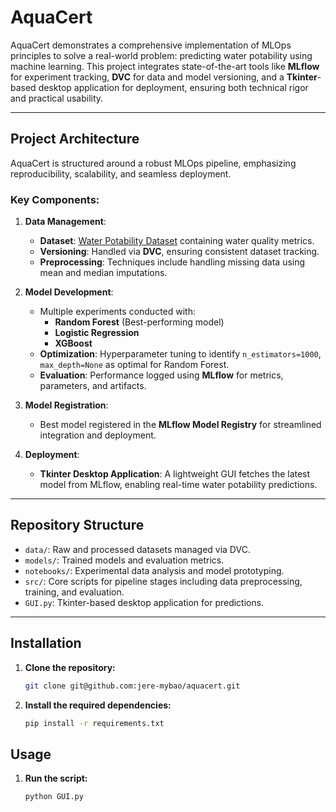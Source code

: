 # AquaCert

AquaCert demonstrates a comprehensive implementation of MLOps principles to solve a real-world problem: predicting water potability using machine learning. This project integrates state-of-the-art tools like **MLflow** for experiment tracking, **DVC** for data and model versioning, and a **Tkinter**-based desktop application for deployment, ensuring both technical rigor and practical usability.

---

## Project Architecture

AquaCert is structured around a robust MLOps pipeline, emphasizing reproducibility, scalability, and seamless deployment.

### Key Components:
1. **Data Management**:
   - **Dataset**: [Water Potability Dataset](https://raw.githubusercontent.com/Sarthak-1408/Water-Potability/refs/heads/main/water_potability.csv) containing water quality metrics.
   - **Versioning**: Handled via **DVC**, ensuring consistent dataset tracking.
   - **Preprocessing**: Techniques include handling missing data using mean and median imputations.

2. **Model Development**:
   - Multiple experiments conducted with:
     - **Random Forest** (Best-performing model)
     - **Logistic Regression**
     - **XGBoost**
   - **Optimization**: Hyperparameter tuning to identify `n_estimators=1000`, `max_depth=None` as optimal for Random Forest.
   - **Evaluation**: Performance logged using **MLflow** for metrics, parameters, and artifacts.

3. **Model Registration**:
   - Best model registered in the **MLflow Model Registry** for streamlined integration and deployment.

4. **Deployment**:
   - **Tkinter Desktop Application**: A lightweight GUI fetches the latest model from MLflow, enabling real-time water potability predictions.

---

## Repository Structure

- `data/`: Raw and processed datasets managed via DVC.
- `models/`: Trained models and evaluation metrics.
- `notebooks/`: Experimental data analysis and model prototyping.
- `src/`: Core scripts for pipeline stages including data preprocessing, training, and evaluation.
- `GUI.py`: Tkinter-based desktop application for predictions.

---

## Installation

1. **Clone the repository:**

   ```bash
   git clone git@github.com:jere-mybao/aquacert.git

2. **Install the required dependencies:**

   ```bash
   pip install -r requirements.txt
## Usage
1. **Run the script:**

   ```bash
   python GUI.py
